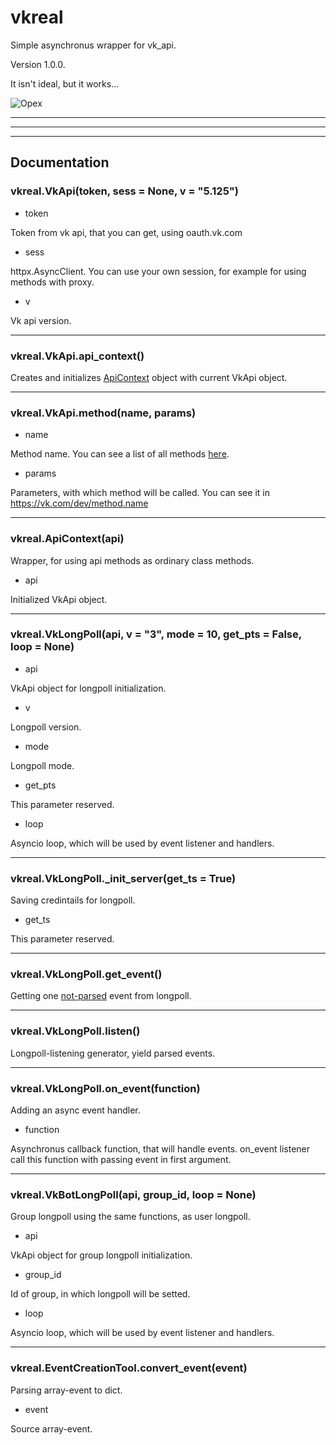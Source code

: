 # vkreal
Simple asynchronus wrapper for vk_api.

Version 1.0.0.

It isn't ideal, but it works...

![Орех](https://user-images.githubusercontent.com/65618248/112987857-d4a45600-916b-11eb-87a0-1e5a88e542ca.png "Орехус")

_____
_____
_____
## Documentation

### vkreal.VkApi(token, sess = None, v = "5.125")
- token

Token from vk api, that you can get, using oauth.vk.com
- sess

httpx.AsyncClient. You can use your own session, for example for using methods with proxy.
- v

Vk api version.
_______
### vkreal.VkApi.api_context()
Creates and initializes [ApiContext](#vkrealapicontextapi) object with current VkApi object.
_______
### vkreal.VkApi.method(name, params)
- name

Method name. You can see a list of all methods [here](https://vk.com/dev/methods).
- params

Parameters, with which method will be called.
You can see it in https://vk.com/dev/method.name
_______
### vkreal.ApiContext(api)
Wrapper, for using api methods as ordinary class methods.

- api

Initialized VkApi object.
_______
### vkreal.VkLongPoll(api, v = "3", mode = 10, get_pts = False, loop = None)

- api

VkApi object for longpoll initialization.

- v

Longpoll version.

- mode

Longpoll mode.

- get_pts

This parameter reserved.

- loop

Asyncio loop, which will be used by event listener and handlers.
________
### vkreal.VkLongPoll._init_server(get_ts = True)

Saving credintails for longpoll.

- get_ts

This parameter reserved.
________
### vkreal.VkLongPoll.get_event()
Getting one [not-parsed](#vkrealeventcreationtoolconvert_eventevent) event from longpoll.
________
### vkreal.VkLongPoll.listen()
Longpoll-listening generator, yield parsed events.
________
### vkreal.VkLongPoll.on_event(function)
Adding an async event handler.

- function

Asynchronus callback function, that will handle events.
on_event listener call this function with passing event in first argument.
________
### vkreal.VkBotLongPoll(api, group_id, loop = None)

Group longpoll using the same functions, as user longpoll.

- api

VkApi object for group longpoll initialization.

- group_id

Id of group, in which longpoll will be setted.

- loop

Asyncio loop, which will be used by event listener and handlers.
________
### vkreal.EventCreationTool.convert_event(event)

Parsing array-event to dict.

- event

Source array-event.
